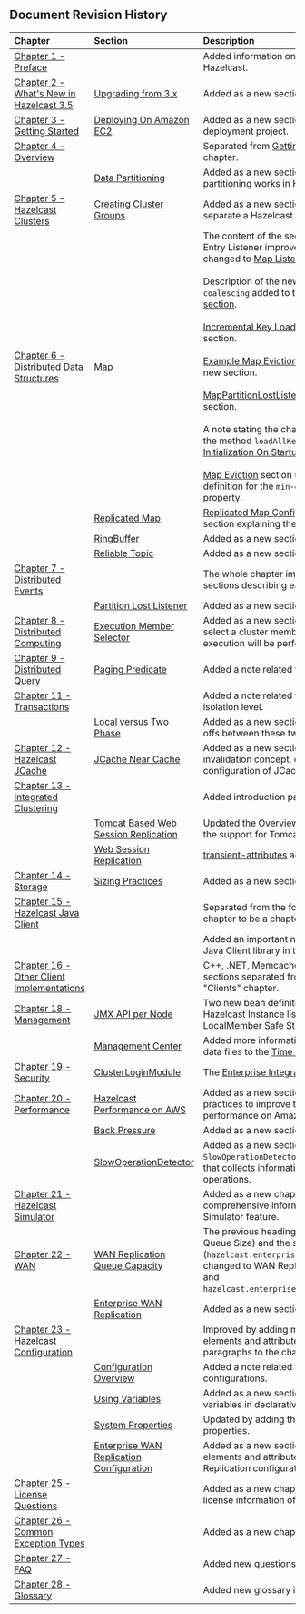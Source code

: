 

## Document Revision History

|Chapter|Section|Description|
|:-------|:-------|:-----------|
|[Chapter 1 - Preface](#preface)||Added information on how to contribute to Hazelcast.|
|[Chapter 2 - What's New in Hazelcast 3.5](#what-s-new-in-hazelcast-3-5)|[Upgrading from 3.x](#upgrading-from-3-x)|Added as a new section.|
|[Chapter 3 - Getting Started](#getting-started)|[Deploying On Amazon EC2](#deploying-on-amazon-ec2)|Added as a new section to provide a sample deployment project.|
|[Chapter 4 - Overview](#overview)||Separated from [Getting Started](#getting-started) as a new chapter.|
||[Data Partitioning](#data-partitioning)|Added as a new section explaining how the partitioning works in Hazelcast.|
|[Chapter 5 - Hazelcast Clusters](#hazelcast-clusters)|[Creating Cluster Groups](#creating-cluster-groups)|Added as a new section explaining how to separate a Hazelcast cluster.|
|[Chapter 6 - Distributed Data Structures](#distributed-data-structures)|[Map](#map)|The content of the section, previously read as Entry Listener improved and its name changed to [Map Listener](#map-listener).<br><br> Description of the new element `write-coalescing` added to the [Write-Behind section](#write-behind).<br><br> [Incremental Key Loading](#incremental-key-loading) added as a new section.<br><br> [Example Map Eviction Scenario](#example-map-eviction-scenario) added as a new section.<br></br> [MapPartitionLostListener](#mappartitionlostlistener) added as a new section.<br></br>A note stating the change in the return type of the method `loadAllKeys()` added to the [Initialization On Startup section](#initialization-on-startup).<br><br> [Map Eviction](#map-eviction) section updated by adding the definition for the `min-eviction-check-millis` property.|
||[Replicated Map](#replicated-map)|[Replicated Map Configuration](#replicated-map-configuration) added as a new section explaining the configuration elements.|
||[RingBuffer](#ringbuffer)|Added as a new section.
||[Reliable Topic](#reliable-topic)|Added as a new section.
|[Chapter 7 - Distributed Events](#distributed-events)||The whole chapter improved by adding sections describing each listener.|
||[Partition Lost Listener](#partition-lost-listener)|Added as a new section.|
|[Chapter 8 - Distributed Computing](#distributed-computing)|[Execution Member Selector](#execution-member-selector)|Added as a new section explaining how to select a cluster member on which an execution will be performed.|
|[Chapter 9 - Distributed Query](#distributed-query)|[Paging Predicate](#paging-predicate)|Added a note related to random page access.|
|[Chapter 11 - Transactions](#transactions)||Added a note related to `REPEATABLE_READ` isolation level.|
||[Local versus Two Phase](#local-versus-two-phase)| Added as a new section explaining the trade offs between these two transaction types.
|[Chapter 12 - Hazelcast JCache](#hazelcast-jcache)|[JCache Near Cache](#jcache-near-cache)|Added as a new section explaining the invalidation concept, eviction policies and configuration of JCache's near cache feature.|
|[Chapter 13 - Integrated Clustering](#integrated-clustering)||Added introduction paragraphs.|
||[Tomcat Based Web Session Replication](#tomcat-based-web-session-replication)|Updated the Overview paragraph to include the support for Tomcat 8.
||[Web Session Replication](#web-session-replication)|[transient-attributes](#transient-attributes) added as a new section.|
|[Chapter 14 - Storage](#storage)|[Sizing Practices](#sizing-practices)|Added as a new section.|
|[Chapter 15 - Hazelcast Java Client](#hazelcast-java-client)||Separated from the formerly known "Clients" chapter to be a chapter of its own.|
|||Added an important note related to the new Java Client library in the chapter introduction.
|[Chapter 16 - Other Client Implementations](#other-client-implementations)||C++, .NET, Memcache and REST client sections separated from the formerly known "Clients" chapter.|
|[Chapter 18 - Management](#management)|[JMX API per Node](#jmx-api-per-node)|Two new bean definitions added to the Hazelcast Instance list (Cluster Safe State and LocalMember Safe State).|
||[Management Center](#management-center)|Added more information on the time travel data files to the [Time Travel section](#time-travel).|
|[Chapter 19 - Security](#security)|[ClusterLoginModule](#clusterloginmodule)|The [Enterprise Integration section](#enterprise-integration) added .|
|[Chapter 20 - Performance](#performance)|[Hazelcast Performance on AWS](#hazelcast-performance-on-aws)|Added as a new section that provides best practices to improve the Hazelcast performance on Amazon Web Service.|
||[Back Pressure](#back-pressure)|Added as a new section.
||[SlowOperationDetector](#slowoperationdetector)|Added as a new section explaining the `SlowOperationDetector`, a monitoring feature that collects information of all slow operations.
|[Chapter 21 - Hazelcast Simulator](#hazelcast-simulator)||Added as a new chapter providing comprehensive information on the Hazelcast Simulator feature.|
|[Chapter 22 - WAN](#wan)|[WAN Replication Queue Capacity](#wan-replication-queue-capacity)|The previous heading title (WAN Replication Queue Size) and the system property name (`hazelcast.enterprise.wanrep.queuesize`) changed to WAN Replication Queue Capacity and `hazelcast.enterprise.wanrep.queue.capacity`.|
||[Enterprise WAN Replication](#enterprise-wan-replication)|Added as a new section.
|[Chapter 23 - Hazelcast Configuration](#hazelcast-configuration)||Improved by adding missing configuration elements and attributes. Added introduction paragraphs to the chapter.|
||[Configuration Overview](#configuration-overview)|Added a note related to the invalid configurations.
||[Using Variables](#using-variables)| Added as a new section explaining how to use variables in declarative configuration.|
||[System Properties](#system-properties)|Updated by adding the new system properties.
||[Enterprise WAN Replication Configuration](#enterprise-wan-replication-configuration)|Added as a new section describing the elements and attributes of Enterprise WAN Replication configuration.
|[Chapter 25 - License Questions](#license-questions)||Added as a new chapter describing the license information of dependencies.|
|[Chapter 26 - Common Exception Types](#common-exception-types)||Added as a new chapter.|
|[Chapter 27 - FAQ](#frequently-asked-questions)||Added new questions/answers.|
|[Chapter 28 - Glossary](#glossary)||Added new glossary items.|






<br> </br>


